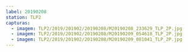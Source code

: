 ```yaml
---
label: 20190208
station: TLP2
capturas:
  - imagem: TLP2/2019/201902/20190208/M20190208_233629_TLP_2P.jpg
  - imagem: TLP2/2019/201902/20190208/M20190209_054618_TLP_2P.jpg
  - imagem: TLP2/2019/201902/20190208/M20190209_081041_TLP_2P.jpg
---
```

